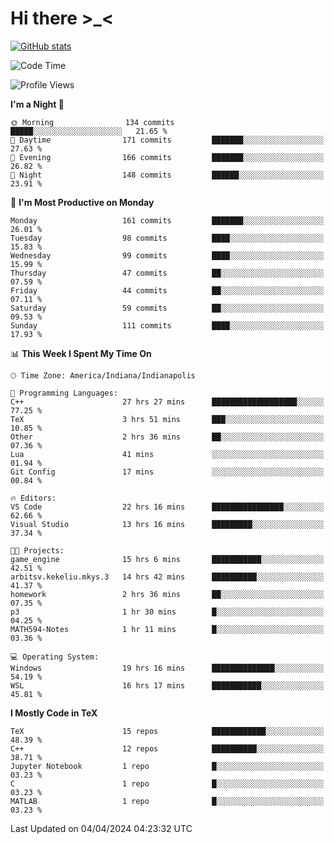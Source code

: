 # Hi there \>_<

[![GitHub stats](https://github-readme-stats.vercel.app/api?username=ARessegetesStery&show_icons=true&theme=transparent)](https://github.com/anuraghazra/github-readme-stats)

<!--START_SECTION:waka-->
![Code Time](http://img.shields.io/badge/Code%20Time-834%20hrs%2032%20mins-blue)

![Profile Views](http://img.shields.io/badge/Profile%20Views-0-blue)

**I'm a Night 🦉** 

```text
🌞 Morning                134 commits         █████░░░░░░░░░░░░░░░░░░░░   21.65 % 
🌆 Daytime                171 commits         ███████░░░░░░░░░░░░░░░░░░   27.63 % 
🌃 Evening                166 commits         ███████░░░░░░░░░░░░░░░░░░   26.82 % 
🌙 Night                  148 commits         ██████░░░░░░░░░░░░░░░░░░░   23.91 % 
```
📅 **I'm Most Productive on Monday** 

```text
Monday                   161 commits         ███████░░░░░░░░░░░░░░░░░░   26.01 % 
Tuesday                  98 commits          ████░░░░░░░░░░░░░░░░░░░░░   15.83 % 
Wednesday                99 commits          ████░░░░░░░░░░░░░░░░░░░░░   15.99 % 
Thursday                 47 commits          ██░░░░░░░░░░░░░░░░░░░░░░░   07.59 % 
Friday                   44 commits          ██░░░░░░░░░░░░░░░░░░░░░░░   07.11 % 
Saturday                 59 commits          ██░░░░░░░░░░░░░░░░░░░░░░░   09.53 % 
Sunday                   111 commits         ████░░░░░░░░░░░░░░░░░░░░░   17.93 % 
```


📊 **This Week I Spent My Time On** 

```text
🕑︎ Time Zone: America/Indiana/Indianapolis

💬 Programming Languages: 
C++                      27 hrs 27 mins      ███████████████████░░░░░░   77.25 % 
TeX                      3 hrs 51 mins       ███░░░░░░░░░░░░░░░░░░░░░░   10.85 % 
Other                    2 hrs 36 mins       ██░░░░░░░░░░░░░░░░░░░░░░░   07.36 % 
Lua                      41 mins             ░░░░░░░░░░░░░░░░░░░░░░░░░   01.94 % 
Git Config               17 mins             ░░░░░░░░░░░░░░░░░░░░░░░░░   00.84 % 

🔥 Editors: 
VS Code                  22 hrs 16 mins      ████████████████░░░░░░░░░   62.66 % 
Visual Studio            13 hrs 16 mins      █████████░░░░░░░░░░░░░░░░   37.34 % 

🐱‍💻 Projects: 
game_engine              15 hrs 6 mins       ███████████░░░░░░░░░░░░░░   42.51 % 
arbitsv.kekeliu.mkys.3   14 hrs 42 mins      ██████████░░░░░░░░░░░░░░░   41.37 % 
homework                 2 hrs 36 mins       ██░░░░░░░░░░░░░░░░░░░░░░░   07.35 % 
p3                       1 hr 30 mins        █░░░░░░░░░░░░░░░░░░░░░░░░   04.25 % 
MATH594-Notes            1 hr 11 mins        █░░░░░░░░░░░░░░░░░░░░░░░░   03.36 % 

💻 Operating System: 
Windows                  19 hrs 16 mins      ██████████████░░░░░░░░░░░   54.19 % 
WSL                      16 hrs 17 mins      ███████████░░░░░░░░░░░░░░   45.81 % 
```

**I Mostly Code in TeX** 

```text
TeX                      15 repos            ████████████░░░░░░░░░░░░░   48.39 % 
C++                      12 repos            ██████████░░░░░░░░░░░░░░░   38.71 % 
Jupyter Notebook         1 repo              █░░░░░░░░░░░░░░░░░░░░░░░░   03.23 % 
C                        1 repo              █░░░░░░░░░░░░░░░░░░░░░░░░   03.23 % 
MATLAB                   1 repo              █░░░░░░░░░░░░░░░░░░░░░░░░   03.23 % 
```




 Last Updated on 04/04/2024 04:23:32 UTC
<!--END_SECTION:waka-->
